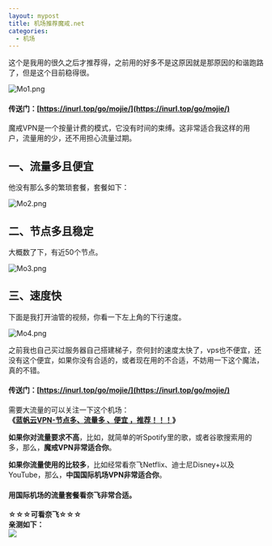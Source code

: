 ```yaml
---
layout: mypost
title: 机场推荐魔戒.net
categories:
  - 机场
---
```

这个是我用的很久之后才推荐得，之前用的好多不是这原因就是那原因的和谐跑路了，但是这个目前稳得很。

![Mo1.png](https://inurl.top/usr/uploads/2023/05/3934785057.png)

#### 传送门：[https://inurl.top/go/mojie/](https://inurl.top/go/mojie/)

魔戒VPN是一个按量计费的模式，它没有时间的束缚。这非常适合我这样的用户，流量用的少，还不用担心流量过期。

## 一、流量多且便宜

他没有那么多的繁琐套餐，套餐如下：

![Mo2.png](https://inurl.top/usr/uploads/2023/05/3013723563.png)

## 二、节点多且稳定

大概数了下，有近50个节点。

![Mo3.png](https://inurl.top/usr/uploads/2023/05/3320300957.png)

## 三、速度快

下面是我打开油管的视频，你看一下左上角的下行速度。

![Mo4.png](https://inurl.top/usr/uploads/2023/05/14111027.png)

之前我也自己买过服务器自己搭建梯子，奈何封的速度太快了，vps也不便宜，还没有这个便宜，如果你没有合适的，或者现在用的不合适，不妨用一下这个魔法，真的不错。

#### 传送门：[https://inurl.top/go/mojie/](https://inurl.top/go/mojie/)

需要大流量的可以关注一下这个机场：  
**《[蓝帆云VPN-节点多、流量多 、便宜 ，推荐！！！](https://inurl.top/archives/lanfanvpn/ "蓝帆云VPN-节点多、流量多 、便宜 ，推荐！！！")》**

**如果你对流量要求不高**，比如，就简单的听Spotify里的歌，或者谷歌搜索用的多，那么，**魔戒VPN非常适合你**。

**如果你流量使用的比较多**，比如经常看奈飞Netflix、迪士尼Disney+以及YouTube，那么，**中国国际机场VPN非常适合你**。

#### 用国际机场的流量套餐看奈飞非常合适。

**☆☆☆可看奈飞☆☆☆**  
**亲测如下：**  
![](https://inurl.top/usr/uploads/2023/06/1577009866.png)